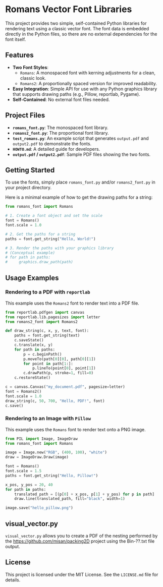 # Romans Vector Font Libraries

This project provides two simple, self-contained Python libraries for rendering text using a classic vector font. The font data is embedded directly in the Python files, so there are no external dependencies for the font itself.

## Features

- **Two Font Styles**: 
    - `Romans`: A monospaced font with kerning adjustments for a clean, classic look.
    - `Romans2`: A proportionally spaced version for improved readability.
- **Easy Integration**: Simple API for use with any Python graphics library that supports drawing paths (e.g., Pillow, reportlab, Pygame).
- **Self-Contained**: No external font files needed.

## Project Files

- **`romans_font.py`**: The monospaced font library.
- **`romans2_font.py`**: The proportional font library.
- **`test_romans.py`**: An example script that generates `output.pdf` and `output2.pdf` to demonstrate the fonts.
- **`HOWTO.md`**: A detailed guide for developers.
- **`output.pdf` / `output2.pdf`**: Sample PDF files showing the two fonts.

## Getting Started

To use the fonts, simply place `romans_font.py` and/or `romans2_font.py` in your project directory.

Here is a minimal example of how to get the drawing paths for a string:

```python
from romans_font import Romans

# 1. Create a font object and set the scale
font = Romans()
font.scale = 1.0

# 2. Get the paths for a string
paths = font.get_string("Hello, World!")

# 3. Render the paths with your graphics library
# (Conceptual example)
# for path in paths:
#     graphics.draw_path(path)
```

## Usage Examples

### Rendering to a PDF with `reportlab`

This example uses the `Romans2` font to render text into a PDF file.

```python
from reportlab.pdfgen import canvas
from reportlab.lib.pagesizes import letter
from romans2_font import Romans2

def draw_string(c, x, y, text, font):
    paths = font.get_string(text)
    c.saveState()
    c.translate(x, y)
    for path in paths:
        p = c.beginPath()
        p.moveTo(path[0][0], path[0][1])
        for point in path[1:]:
            p.lineTo(point[0], point[1])
        c.drawPath(p, stroke=1, fill=0)
    c.restoreState()

c = canvas.Canvas("my_document.pdf", pagesize=letter)
font = Romans2()
font.scale = 1.0
draw_string(c, 50, 700, "Hello, PDF!", font)
c.save()
```

### Rendering to an Image with `Pillow`

This example uses the `Romans` font to render text onto a PNG image.

```python
from PIL import Image, ImageDraw
from romans_font import Romans

image = Image.new("RGB", (400, 100), "white")
draw = ImageDraw.Draw(image)

font = Romans()
font.scale = 1.5
paths = font.get_string("Hello, Pillow!")

x_pos, y_pos = 20, 40
for path in paths:
    translated_path = [(p[0] + x_pos, p[1] + y_pos) for p in path]
    draw.line(translated_path, fill="black", width=1)

image.save("hello_pillow.png")
```
## visual_vector.py
`visual_vector.py` allows you to create a PDF of the nesting performed by the https://github.com/misan/packing2D project using the Bin-??.txt file output. 

## License

This project is licensed under the MIT License. See the `LICENSE.md` file for details.
